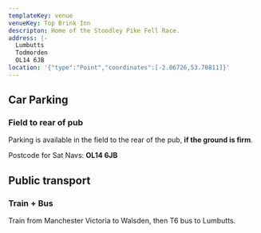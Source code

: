 ```yaml
---
templateKey: venue
venueKey: Top Brink Inn
descripton: Home of the Stoodley Pike Fell Race.
address: |-
  Lumbutts
  Todmorden
  OL14 6JB
location: '{"type":"Point","coordinates":[-2.06726,53.70811]}'
---
```

## Car Parking

### Field to rear of pub

Parking is available in the field to the rear of the pub, **if the ground is firm**.

Postcode for Sat Navs: **OL14 6JB**

## Public transport

### Train + Bus

Train from Manchester Victoria to Walsden, then T6 bus to Lumbutts.